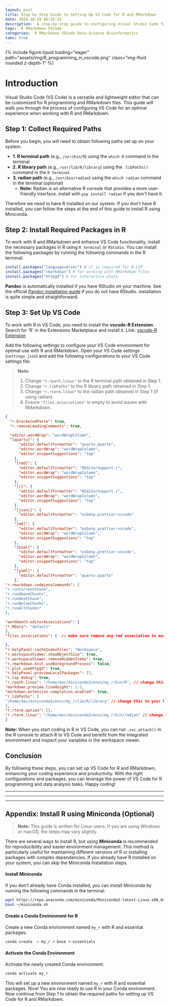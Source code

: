 ```yaml
---
layout: post
title: Step-by-Step Guide to Setting Up VS Code for R and RMarkdown
date: 2024-10-19 00:32:13
description:  A step-by-step guide to configuring Visual Studio Code for R and RMarkdown files.
tags:  R RMarkdown VSCode
categories:  R RMarkdown VSCode Data-Science Bioinformatics
tabs: true
---
```


{% include figure.liquid loading="eager" path="assets/img/R_programming_in_vscode.png" class="img-fluid rounded z-depth-1" %}


# Introduction

Visual Studio Code (VS Code) is a versatile and lightweight editor that can be customized for R programming and RMarkdown files. This guide will walk you through the process of configuring VS Code for an optimal experience when working with R and RMarkdown.

## Step 1: Collect Required Paths

Before you begin, you will need to obtain following paths set up on your system:

- **1. R terminal path** (e.g., `/usr/bin/R`) using the `which R` command in the terminal
- **2. R library path** (e.g., `/usr/lib/R/library`) using the `.libPaths()` command in the `R terminal`
- **3. radian path** (e.g., `/usr/bin/radian`) using the `which radian` command in the terminal (optional)
  - **Note:** Radian is an alternative R console that provides a more user-friendly interface. install with `pip install radian` if you don't have it.


Therefore we need to have R installed on our system. If you don't have R installed, you can follow the steps at the end of this guide to install R using Miniconda.


## Step 2: Install Required Packages in R 

To work with R and RMarkdown and enhance VS Code functionality, install the necessary packages in R using  `R terminal` or  `RStudio`. You can install the following packages by running the following commands in the R terminal:

```r
install.packages("languageserver") # it is required for R LSP
install.packages("rmarkdown") # for working with RMarkdown files
install.packages("httpgd") # for interactive plots
```

**Pandoc** is automatically installed if you have RStudio on your machine. See the official [Pandoc installation guide](https://pandoc.org/installing.html) if you do not have RStudio. installation is quite simple and straightforward.

## Step 3: Set Up VS Code

To work with R in VS Code, you need to install the **vscode-R Extension**.
Search for 'R' in the Extensions Marketplace and install it.
Link: [vscode-R Extension](https://marketplace.visualstudio.com/items?itemName=REditorSupport.r)


Add the following settings to configure your VS Code environment for optimal use with R and RMarkdown. Open your VS Code settings (`settings.json`) and add the following configurations to your VS Code settings file:

> **Note:** 
> 1. Change `"r.rpath.linux"` to the R terminal path obtained in Step 1.
> 2. Change `"r.libPaths"` to the R library path obtained in Step 1.
> 3. Change `"r.rterm.linux"` to the radian path obtained in Step 1 (if using radian).
> 4. Ensure `"files.associations"` is empty to avoid issues with RMarkdown.

```json
{
  "r.bracketedPaste": true,
  "r.removeLeadingComments": true,

  "editor.wordWrap": "wordWrapColumn",
  "[quarto]": {
      "editor.defaultFormatter": "quarto.quarto",
      "editor.wordWrap": "wordWrapColumn",
      "editor.snippetSuggestions": "top"
    },
    "[rmd]": {
      "editor.defaultFormatter": "REditorSupport.r",
      "editor.wordWrap": "wordWrapColumn",
      "editor.snippetSuggestions": "top"
    },
    "[r]": {
      "editor.defaultFormatter": "REditorSupport.r",
      "editor.wordWrap": "wordWrapColumn",
      "editor.snippetSuggestions": "top"
    },
    "[jsonc]": {
      "editor.defaultFormatter": "esbenp.prettier-vscode"
    },
    "[md]": {
      "editor.defaultFormatter": "esbenp.prettier-vscode",
      "editor.wordWrap": "wordWrapColumn",
      "editor.snippetSuggestions": "top"
    },
    "[html]": {
      "editor.defaultFormatter": "esbenp.prettier-vscode",
      "editor.wordWrap": "wordWrapColumn",
      "editor.snippetSuggestions": "top"
    },
    "[yaml]": {
      "editor.defaultFormatter": "quarto.quarto"
    },
"r.rmarkdown.codeLensCommands": [
"r.runCurrentChunk",
"r.runAboveChunks",
"r.runNextChunk",
"r.runBelowChunks",
"r.runAllChunks"
],

"workbench.editorAssociations": {
"*.RData": "default"
},
"files.associations": {  // make sure remove any rmd association to markdown , otherwise it will cause some issues with RMarkdown. I personally keep this witout any argument. So, it will be like this: "files.associations": {}

},
"r.helpPanel.cacheIndexFiles": "Workspace",
"r.workspaceViewer.showObjectSize": true,
"r.workspaceViewer.removeHiddenItems": true,
"r.rmarkdown.knit.useBackgroundProcess": false,
"r.plot.useHttpgd": true,
"r.helpPanel.previewLocalPackages": [],
"r.lsp.debug": true,
"r.rpath.linux": "/home/mac/miniconda3/envs/my_r/bin/R", // change this to your R path
"markdown.preview.lineHeight": 1.5,
"markdown.extension.completion.enabled": true,
"r.libPaths": [
"/home/mac/miniconda3/envs/my_r/lib/R/library" // change this to your R library path
],
"r.rterm.option": [],
"r.rterm.linux": "/home/mac/miniconda3/envs/my_r/bin/radian" // change this to your radian path
}
```

**Note:** When you start coding in R in VS Code, you can run `.vsc.attach()` in the R console to attach R to VS Code and benefit from the integrated environment and inspect your variables in the workspace viewer.



## Conclusion

By following these steps, you can set up VS Code for R and RMarkdown, enhancing your coding experience and productivity. With the right configurations and packages, you can leverage the power of VS Code for R programming and data analysis tasks. Happy coding!




-------------------------------------------------------
-------------------------------------------------------
-------------------------------------------------------

## Appendix: Install R using Miniconda (Optional)

> **Note:** This guide is written for Linux users. If you are using Windows or macOS, the steps may vary slightly.

There are several ways to install R, but using **Miniconda** is recommended for reproducibility and easier environment management. This method is particularly useful for maintaining different versions of R or installing packages with complex dependencies. If you already have R installed on your system, you can skip the Miniconda installation steps.

#### Install Miniconda

If you don’t already have Conda installed, you can install Miniconda by running the following commands in the terminal:

```bash
wget https://repo.anaconda.com/miniconda/Miniconda3-latest-Linux-x86_64.sh -O ~/miniconda.sh
bash ~/miniconda.sh
```

#### Create a Conda Environment for R

Create a new Conda environment named `my_r` with R and essential packages:

```bash
conda create -n my_r r-base r-essentials
```

#### Activate the Conda Environment

Activate the newly created Conda environment:

```bash
conda activate my_r
```

This will set up a new environment named `my_r` with R and essential packages. Nice! You are now ready to use R in your Conda environment. Now continue from Step 1 to obtain the required paths for setting up VS Code for R and RMarkdown.
